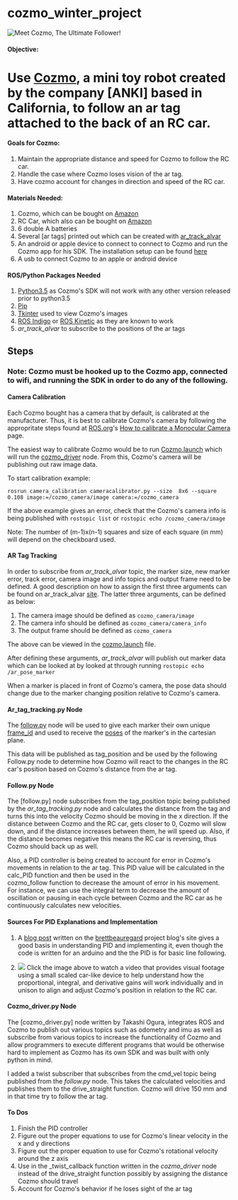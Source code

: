 cozmo\_winter\_project 
====================

![Meet Cozmo, The Ultimate Follower!](https://s.aolcdn.com/hss/storage/midas/fe249551d88d3ce0c86c7bb0573b9820/204057074/Anki+Cozmo+Still2.jpg)

#### Objective:

Use [Cozmo](https://anki.com/en-us/cozmo), a mini toy robot created by the company [ANKI] based in California, to follow an ar tag attached to the back of an RC car.
=======


#### Goals for Cozmo: 

1. Maintain the appropriate distance and speed for Cozmo to follow the RC car. 
2. Handle the case where Cozmo loses vision of the ar tag.
3. Have cozmo account for changes in direction and speed of the RC car.

#### Materials Needed:
1. Cozmo, which can be bought on [Amazon](https://www.amazon.com/Anki-000-00048-Cozmo/dp/B01GA1298S)
2. RC Car, which also can be bought on [Amazon](https://www.amazon.com/RW-Lamborghini-Veneno-Remote-Control/dp/B01A5NZAE2/ref=sr_1_5?s=toys-and-games&ie=UTF8&qid=1489929175&sr=1-5&keywords=RC+car)
3. 6 double A batteries
4. Several [ar tags] printed out which can be created with [ar_track_alvar](http://wiki.ros.org/ar_track_alvar)
5. An android or apple device to connect to connect to Cozmo and run the Cozmo app for his SDK. The installation setup can be found [here](http://cozmosdk.anki.com/docs/initial.html)
6. A usb to connect Cozmo to an apple or android device


#### ROS/Python Packages Needed
1. [Python3.5](http://cozmosdk.anki.com/docs/install-linux.html) as Cozmo's SDK will not work with any other version released prior to python3.5
2. [Pip](http://cozmosdk.anki.com/docs/install-linux.html)
3. [Tkinter](http://cozmosdk.anki.com/docs/install-linux.html) used to view Cozmo's images
4. [ROS Indigo](http://wiki.ros.org/indigo/Installation) or [ROS Kinetic](http://wiki.ros.org/kinetic/Installation) as they are known to work
5. _ar_track_alvar_ to subscribe to the positions of the ar tags

## Steps

### Note: Cozmo must be hooked up to the Cozmo app, connected to wifi, and running the SDK in order to do any of the following.

#### Camera Calibration

Each Cozmo bought has a camera that by default, is calibrated at the manufacturer.
Thus, it is best to calibrate Cozmo's camera by following the appropritate steps found at [ROS.org](http://www.ros.org/)'s [How to calibrate a Monocular Camera](http://wiki.ros.org/camera_calibration/Tutorials/MonocularCalibration) page.

The easiest way to calibrate Cozmo would be to run [Cozmo.launch](https://github.com/briannaodom/cozmo_winter_project/blob/master/src/cozmo.launch) which will run the [cozmo_driver](https://github.com/OTL/cozmo_driver/blob/master/nodes/cozmo_driver.py) node. From this, Cozmo's camera will be publishing out raw image data. 

To start calibration example:

```rosrun camera_calibration cameracalibrator.py --size  8x6 --square 0.108 image:=/cozmo_camera/image camera:=/cozmo_camera```

If the above example gives an error, check that the Cozmo's camera info is being published with
```rostopic list``` or ```rostopic echo /cozmo_camera/image```

Note: The number of (m-1)x(n-1) squares and size of each square (in mm) will depend on the checkboard used.

#### AR Tag Tracking

In order to subscribe from _ar_track_alvar_ topic, the marker size, new marker error, track error, camera image and info topics and output frame need to be defined. A good description on how to assign the first three arguments can be found on ar_track_alvar [site](http://wiki.ros.org/ar_track_alvar). The latter three arguments, can be defined as below:

1. The camera image should be defined as ```cozmo_camera/image```
2. The camera info should be defined as ```cozmo_camera/camera_info```
3. The output frame should be defined as ```cozmo_camera```

The above can be viewed in the [cozmo.launch](https://github.com/briannaodom/cozmo_winter_project/blob/master/src/cozmo.launch) file.

After defining these arguments, _ar_track_alvar_ will publish out marker data which can be looked at by looked at through running
```rostopic echo /ar_pose_marker```

When a marker is placed in front of Cozmo's camera, the pose data should change due to the marker changing position relative to Cozmo's camera. 

#### Ar_tag_tracking.py Node

The [follow.py]() node will be used to give each marker their own unique [frame_id](http://docs.ros.org/fuerte/api/std_msgs/html/msg/Header.html) and used to receive the [poses](http://docs.ros.org/jade/api/geometry_msgs/html/msg/Pose.html) of the marker's in the cartesian plane. 

This data will be published as tag_position and be used by the following Follow.py node to determine how Cozmo will react to the changes in the RC car's position based on Cozmo's distance from the ar tag. 

#### Follow.py Node

The [follow.py] node subscribes from the tag_position topic being published by the _ar_tag_tracking.py_ node and calculates the distance from the tag and turns this into the velocity Cozmo should be moving in the x direction. If the distance between Cozmo and the RC car, gets closer to 0, Cozmo will slow down, and if the distance increases between them, he will speed up. Also, if the distance becomes negative this means the RC car is reversing, thus Cozmo should back up as well. 

Also, a PID controller is being created to account for error in Cozmo's movements in relation to the ar tag. This PID value will be calculated in the calc_PID function and then be used in the   
cozmo_follow function to decrease the amount of error in his movement. For instance, we can use the integral term to decrease the amount of oscillation or pausing in each cycle between Cozmo and the RC car as he continuously calculates new velocities.

#### Sources For PID Explanations and Implementation

1. A [blog post](http://brettbeauregard.com/blog/2011/04/improving-the-beginners-pid-introduction/) written on the [brettbeauregard](http://brettbeauregard.com/blog/) project blog's site gives a good basis in understanding PID and implementing it, even though the code is written for 
an arduino and the the PID is for basic line following. 

2. [![](https://i.ytimg.com/vi/4Y7zG48uHRo/maxresdefault.jpg)](https://www.youtube.com/watch?v=4Y7zG48uHRo) Click the image above to watch a video that provides visual footage using a small scaled car-like device to help understand how the proportional, integral, and derivative gains will work individually and in unison to align and adjust Cozmo's position in relation to the RC car. 

#### Cozmo_driver.py Node

The [cozmo_driver.py] node written by Takashi Ogura, integrates ROS and Cozmo to publish out various topics such as odometry and imu as well as subscribe from various topics to increase the functionality of Cozmo and allow programmers to execute different programs that would be otherwise hard to implement as Cozmo has its own SDK and was built with only python in mind. 

I added a twist subscriber that subscribes from the cmd_vel topic being published from the _follow.py_ node. This takes the calculated velocities and publishes them to the drive_straight function. Cozmo will drive 150 mm and in that time try to follow the ar tag.

#### To Dos

1. Finish the PID controller
2. Figure out the proper equations to use for Cozmo's linear velocity in the x and y directions 
3. Figure out the proper equation to use for Cozmo's rotational velocity around the z axis
4. Use in the _twist_callback function written in the _cozmo_driver_ node instead of the drive_straight function possibly by assigning the distance Cozmo should travel
5. Account for Cozmo's behavior if he loses sight of the ar tag

